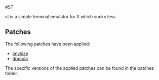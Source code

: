 #ST

st is a simple terminal emulator for X which sucks less.

## Patches

The following patches have been applied:
- [anysize](https://st.suckless.org/patches/anysize/)
- [dracula](https://st.suckless.org/patches/dracula/)

The specific versions of the applied patches can be found in the patches folder.
